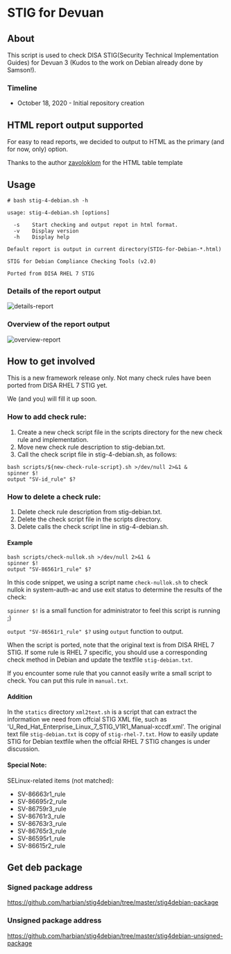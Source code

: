 # STIG for Devuan

## About

This script is used to check DISA STIG(Security Technical Implementation Guides) for Devuan 3 (Kudos to the work on Debian already done by Samson!). 

### Timeline
* October 18, 2020 - Initial repository creation

## HTML report output supported

For easy to read reports, we decided to output to HTML as the primary (and for now, only) option.

Thanks to the author [zavoloklom](https://github.com/zavoloklom) for the HTML table template

## Usage

```
# bash stig-4-debian.sh -h

usage: stig-4-debian.sh [options]

  -s    Start checking and output repot in html format.
  -v    Display version
  -h    Display help

Default report is output in current directory(STIG-for-Debian-*.html)

STIG for Debian Compliance Checking Tools (v2.0)

Ported from DISA RHEL 7 STIG

```
### Details of the report output 
![details-report](./image/stig-4-debian-report-details.png)

### Overview of the report output  
![overview-report](./image/stig4-debian-report-overview.png)


## How to get involved

This is a new framework release only. Not many check rules have been ported from DISA RHEL 7 STIG yet.

We (and you) will fill it up soon.

### How to add check rule:
  1. Create a new check script file in the scripts directory for the new check rule and implementation.
  1. Move new check rule description to stig-debian.txt.
  1. Call the check script file in stig-4-debian.sh, as follows:

```
bash scripts/${new-check-rule-script}.sh >/dev/null 2>&1 &
spinner $!
output "SV-id_rule" $?
```

### How to delete a check rule:
  1. Delete check rule description from stig-debian.txt.  
  1. Delete the check script file in the scripts directory.  
  1. Delete calls the check script line in stig-4-debian.sh.  

#### Example
 
```
bash scripts/check-nullok.sh >/dev/null 2>&1 &
spinner $!
output "SV-86561r1_rule" $?
```

In this code snippet, we using a script name `check-nullok.sh` to check nullok in system-auth-ac and use exit status to determine the results of the check:

`spinner $!` is a small function for administrator to feel this script is running ;)

`output "SV-86561r1_rule" $?` using `output` function to output.

When the script is ported, note that the original text is from DISA RHEL 7 STIG. If some rule is RHEL 7 specific, you should use a corresponding check method in Debian and update the textfile `stig-debian.txt`.

If you encounter some rule that you cannot easily write a small script to check. You can put this rule in `manual.txt`.


#### Addition

In the `statics` directory `xml2text.sh` is a script that can extract the information we need from offcial STIG XML file, such as 'U_Red_Hat_Enterprise_Linux_7_STIG_V1R1_Manual-xccdf.xml'. The original text file `stig-debian.txt` is copy of `stig-rhel-7.txt`. How to easily update STIG for Debian textfile when the offcial RHEL 7 STIG changes is under discussion.

#### Special Note:

SELinux-related items (not matched):
 
* SV-86663r1_rule
* SV-86695r2_rule
* SV-86759r3_rule
* SV-86761r3_rule
* SV-86763r3_rule
* SV-86765r3_rule
* SV-86595r1_rule
* SV-86615r2_rule

## Get deb package 
### Signed package address 
https://github.com/harbian/stig4debian/tree/master/stig4debian-package

### Unsigned package address
https://github.com/harbian/stig4debian/tree/master/stig4debian-unsigned-package 

